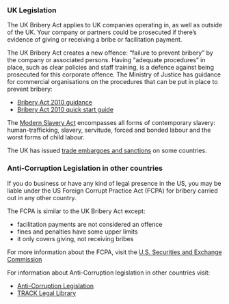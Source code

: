 ### UK Legislation

The UK Bribery Act applies to UK companies operating in, as well as outside of the UK. Your company or partners could be prosecuted if there&rsquo;s evidence of giving or receiving a bribe or facilitation payment.

The UK Bribery Act creates a new offence: &ldquo;failure to prevent bribery&rdquo; by the company or associated persons. Having &ldquo;adequate procedures&rdquo; in place, such as clear policies and staff training, is a defence against being prosecuted for this corporate offence.
The Ministry of Justice has guidance for commercial organisations on the procedures that can be put in place to prevent bribery:

* [Bribery Act 2010 guidance](https://assets.publishing.service.gov.uk/government/uploads/system/uploads/attachment_data/file/181762/bribery-act-2010-guidance.pdf)
* [Bribery Act 2010 quick start guide](https://assets.publishing.service.gov.uk/government/uploads/system/uploads/attachment_data/file/181764/bribery-act-2010-quick-start-guide.pdf)

The [Modern Slavery Act](http://www.legislation.gov.uk/ukpga/2015/30/contents/enacted) encompasses all forms of contemporary slavery: human-trafficking, slavery, servitude, forced and bonded labour and the worst forms of child labour.

The UK has issued [trade embargoes and sanctions](https://www.gov.uk/topic/business-enterprise/importing-exporting) on some countries.

### Anti-Corruption Legislation in other countries

If you do business or have any kind of legal presence in the US, you may be liable under the US Foreign Corrupt Practice Act (FCPA) for bribery carried out in any other country.

The FCPA is similar to the UK Bribery Act except:

* facilitation payments are not considered an offence
* fines and penalties have some upper limits
* it only covers giving, not receiving bribes

For more information about the FCPA, visit the [U.S. Securities and Exchange Commission](https://www.sec.gov/spotlight/foreign-corrupt-practices-act.shtml)

For information about Anti-Corruption legislation in other countries visit:

* [Anti-Corruption Legislation](https://www.business-anti-corruption.com/anti-corruption-legislation/)
* [TRACK Legal Library](http://www.track.unodc.org/LegalLibrary/Pages/AllLegalResources.aspx)
